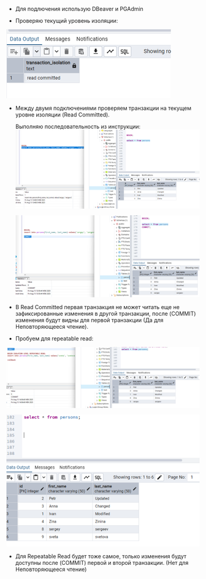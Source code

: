 - Для подлючения использую DBeaver и PGAdmin

- Проверяю текущий уровень изоляции:

![](https://raw.githubusercontent.com/vrartem/Postgre-DBA-2025-07/refs/heads/main/Isolation%20levels/Screenshot%202025-08-15%20132134.png)

- Между двумя подключениями проверяем транзакции на текущем уровне изоляции (Read Сommitted).

  Выполняю последовательность из инструкции:
  ![](https://raw.githubusercontent.com/vrartem/Postgre-DBA-2025-07/refs/heads/main/Isolation%20levels/READ_COMMITTED.png)

  ![](https://raw.githubusercontent.com/vrartem/Postgre-DBA-2025-07/refs/heads/main/Isolation%20levels/READ_COMMITTED_1.1.png)

- В Read Сommitted первая транзакция не может читать еще не зафиксированные изменения в другой транзакции, после (COMMIT) изменения будут видны для первой транзакции (Да для Неповторяющееся чтение). 

- Пробуем для repeatable read:

![](https://raw.githubusercontent.com/vrartem/Postgre-DBA-2025-07/refs/heads/main/Isolation%20levels/Screenshot%202025-08-15%20140719.png)

![](https://raw.githubusercontent.com/vrartem/Postgre-DBA-2025-07/refs/heads/main/Isolation%20levels/Screenshot%202025-08-15%20160225.png)

- Для Repeatable Read будет тоже самое, только изменения будут доступны после (COMMIT) первой и второй транзакции. (Нет для Неповторяющееся чтение)



